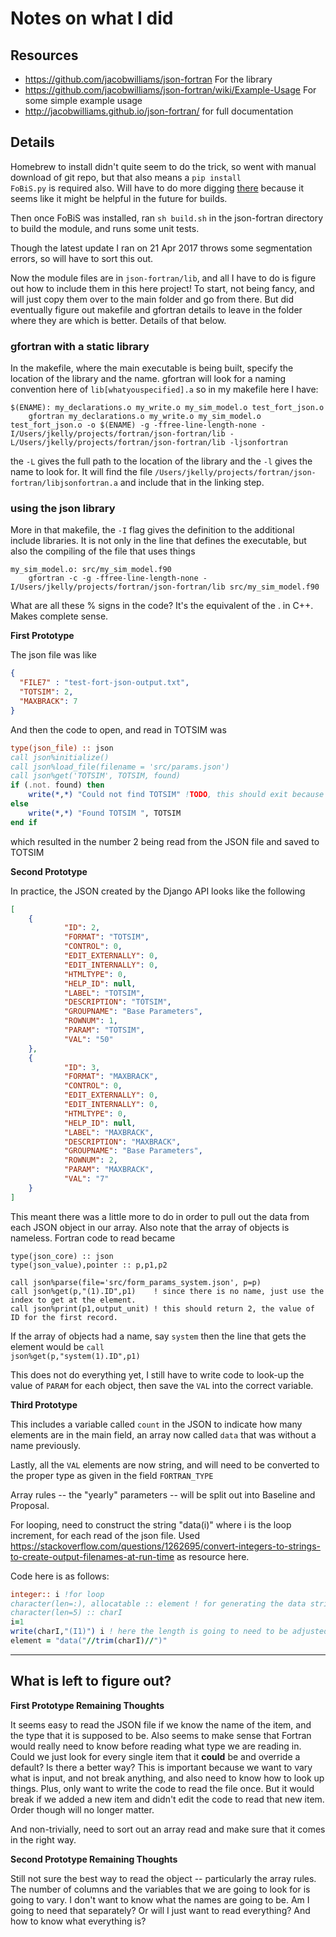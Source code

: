 # Notes on what I did

## Resources
- https://github.com/jacobwilliams/json-fortran For the library
- https://github.com/jacobwilliams/json-fortran/wiki/Example-Usage  For some simple example usage
- http://jacobwilliams.github.io/json-fortran/ for full documentation

## Details

Homebrew to install didn't quite seem to do the trick, so went with manual download of git repo, but that also means a <code>pip install FoBiS.py</code> is required also. Will have to do more digging [there](https://github.com/szaghi/FoBiS) because it seems like it might be helpful in the future for builds.

Then once FoBiS was installed, ran <code>sh build.sh</code> in the json-fortran directory to build the module, and runs some unit tests.

Though the latest update I ran on 21 Apr 2017 throws some segmentation errors, so will have to sort this out.

Now the module files are in <code>json-fortran/lib</code>, and all I have to do is figure out how to include them in this here project! To start, not being fancy, and will just copy them over to the main folder and go from there. But did eventually figure out makefile and gfortran details to leave in the folder where they are which is better. Details of that below.

### gfortran with a static library

In the makefile, where the main executable is being built, specify the location of the library and the name. gfortran will look for a naming convention here of <code>lib[whatyouspecified].a</code> so in my makefile here I have:

```
$(ENAME): my_declarations.o my_write.o my_sim_model.o test_fort_json.o
	gfortran my_declarations.o my_write.o my_sim_model.o test_fort_json.o -o $(ENAME) -g -ffree-line-length-none -I/Users/jkelly/projects/fortran/json-fortran/lib -L/Users/jkelly/projects/fortran/json-fortran/lib -ljsonfortran
```

the <code>-L</code> gives the full path to the location of the library and the <code>-l</code> gives the name to look for. It will find the file <code>/Users/jkelly/projects/fortran/json-fortran/libjsonfortran.a</code> and include that in the linking step.


### using the json library

More in that makefile, the <code>-I</code> flag gives the definition to the additional include libraries. It is not only in the line that defines the executable, but also the compiling of the file that uses things

```
my_sim_model.o: src/my_sim_model.f90
	gfortran -c -g -ffree-line-length-none -I/Users/jkelly/projects/fortran/json-fortran/lib src/my_sim_model.f90
```

What are all these % signs in the code? It's the equivalent of the . in C++. Makes complete sense.

**First Prototype**

The json file was like

```json
{
  "FILE7" : "test-fort-json-output.txt",
  "TOTSIM": 2,
  "MAXBRACK": 7
}
```

And then the code to open, and read in TOTSIM was

```fortran
type(json_file) :: json
call json%initialize()
call json%load_file(filename = 'src/params.json')
call json%get('TOTSIM', TOTSIM, found)
if (.not. found) then
	write(*,*) "Could not find TOTSIM" !TODO, this should exit because it's a real problem
else
	write(*,*) "Found TOTSIM ", TOTSIM
end if

```

which resulted in the number 2 being read from the JSON file and saved to TOTSIM

**Second Prototype**

In practice, the JSON created by the Django API looks like the following

```json
[
	{
			"ID": 2,
			"FORMAT": "TOTSIM",
			"CONTROL": 0,
			"EDIT_EXTERNALLY": 0,
			"EDIT_INTERNALLY": 0,
			"HTMLTYPE": 0,
			"HELP_ID": null,
			"LABEL": "TOTSIM",
			"DESCRIPTION": "TOTSIM",
			"GROUPNAME": "Base Parameters",
			"ROWNUM": 1,
			"PARAM": "TOTSIM",
			"VAL": "50"
	},
	{
			"ID": 3,
			"FORMAT": "MAXBRACK",
			"CONTROL": 0,
			"EDIT_EXTERNALLY": 0,
			"EDIT_INTERNALLY": 0,
			"HTMLTYPE": 0,
			"HELP_ID": null,
			"LABEL": "MAXBRACK",
			"DESCRIPTION": "MAXBRACK",
			"GROUPNAME": "Base Parameters",
			"ROWNUM": 2,
			"PARAM": "MAXBRACK",
			"VAL": "7"
	}
]
```

This meant there was a little more to do in order to pull out the data from each JSON object in our array. Also note that the array of objects is nameless. Fortran code to read became

```Fortran
type(json_core) :: json
type(json_value),pointer :: p,p1,p2

call json%parse(file='src/form_params_system.json', p=p)
call json%get(p,"(1).ID",p1)    ! since there is no name, just use the index to get at the element.
call json%print(p1,output_unit) ! this should return 2, the value of ID for the first record.

```

If the array of objects had a name, say <code>system</code> then the line that gets the element would be <code>call json%get(p,"system(1).ID",p1)</code>

This does not do everything yet, I still have to write code to look-up the value of <code>PARAM</code> for each object, then save the <code>VAL</code> into the correct variable.

**Third Prototype**

This includes a variable called <code>count</code> in the JSON to indicate how many elements are in the main field, an array now called <code>data</code> that was without a name previously.

Lastly, all the <code>VAL</code> elements are now string, and will need to be converted to the proper type as given in the field <code>FORTRAN_TYPE</code>

Array rules -- the "yearly" parameters -- will be split out into Baseline and Proposal.

For looping, need to construct the string "data(i)" where i is the loop increment, for each read of the json file. Used https://stackoverflow.com/questions/1262695/convert-integers-to-strings-to-create-output-filenames-at-run-time as resource here.

Code here is as follows:
```fortran
integer:: i !for loop
character(len=:), allocatable :: element ! for generating the data string
character(len=5) :: charI
i=1
write(charI,"(I1)") i ! here the length is going to need to be adjusted. fine.
element = "data("//trim(charI)//")"
```

---
 What is left to figure out?
---
**First Prototype Remaining Thoughts**

It seems easy to read the JSON file if we know the name of the item, and the type that it is supposed to be. Also seems to make sense that Fortran would really need to know before reading what type we are reading in. Could we just look for every single item that it **could** be and override a default? Is there a better way? This is important because we want to vary what is input, and not break anything, and also need to know how to look up things. Plus, only want to write the code to read the file once. But it would break if we added a new item and didn't edit the code to read that new item. Order though will no longer matter.

And non-trivially, need to sort out an array read and make sure that it comes in the right way.

**Second Prototype Remaining Thoughts**

Still not sure the best way to read the object -- particularly the array rules. The number of columns and the variables that we are going to look for is going to vary. I don't want to know what the names are going to be. Am I going to need that separately? Or will I just want to read everything? And how to know what everything is?
